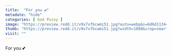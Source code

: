 ```yaml
---
title:  "For you 💕"
metadate: "hide"
categories: [ God Pussy ]
image: "https://preview.redd.it/v9x7xfbcwmi51.jpg?auto=webp&s=6d6d11344b2066df1ba5040bcd68b0a013ede864"
thumb: "https://preview.redd.it/v9x7xfbcwmi51.jpg?width=1080&crop=smart&auto=webp&s=659c7693e3ecbfe272dd9470b3b67fd8608cbf7d"
visit: ""
---
```

For you 💕
